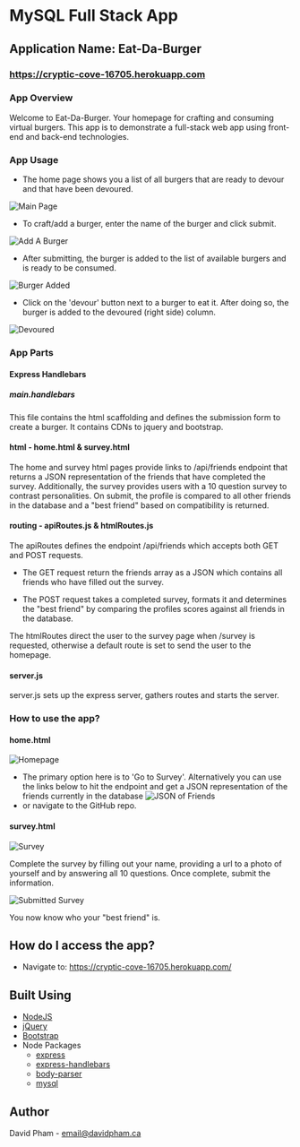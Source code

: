# MySQL Full Stack App

## Application Name: **Eat-Da-Burger**

### https://cryptic-cove-16705.herokuapp.com

### App Overview

Welcome to Eat-Da-Burger. Your homepage for crafting and consuming virtual burgers. This app is to demonstrate a full-stack web app using front-end and back-end technologies.

### App Usage

- The home page shows you a list of all burgers that are ready to devour and that have been devoured.

![Main Page](https://takeawalk.github.io/eat-da-burger/public/img/main.PNG)

- To craft/add a burger, enter the name of the burger and click submit.

![Add A Burger](https://takeawalk.github.io/eat-da-burger/public/img/add.PNG)

- After submitting, the burger is added to the list of available burgers and is ready to be consumed.

![Burger Added](https://takeawalk.github.io/eat-da-burger/public/img/added.PNG)

- Click on the 'devour' button next to a burger to eat it. After doing so, the burger is added to the devoured (right side) column.

![Devoured](https://takeawalk.github.io/eat-da-burger/public/img/devour.PNG)

### **App Parts**

#### Express Handlebars

##### main.handlebars

This file contains the html scaffolding and defines the submission form to create a burger. It contains CDNs to jquery and bootstrap.

#### html - home.html & survey.html

The home and survey html pages provide links to /api/friends endpoint that returns a JSON representation of the friends that have completed the survey. Additionally, the survey provides users with a 10 question survey to contrast personalities. On submit, the profile is compared to all other friends in the database and a "best friend" based on compatibility is returned.

#### routing - apiRoutes.js & htmlRoutes.js

The apiRoutes defines the endpoint /api/friends which accepts both GET and POST requests.

- The GET request return the friends array as a JSON which contains all friends who have filled out the survey.

- The POST request takes a completed survey, formats it and determines the "best friend" by comparing the profiles scores against all friends in the database.

The htmlRoutes direct the user to the survey page when /survey is requested, otherwise a default route is set to send the user to the homepage.

#### server.js

server.js sets up the express server, gathers routes and starts the server.

### How to use the app?

#### home.html

![Homepage](https://takeawalk.github.io/eat-da-burger/public/img/main.PNG)

- The primary option here is to 'Go to Survey'. Alternatively you can use the links below to hit the endpoint and get a JSON representation of the friends currently in the database ![JSON of Friends](https://takeawalk.github.io/FriendFinder/screenshots/get-endpoint.PNG)
- or navigate to the GitHub repo.

#### survey.html

![Survey](https://takeawalk.github.io/FriendFinder/screenshots/survey.PNG)

Complete the survey by filling out your name, providing a url to a photo of yourself and by answering all 10 questions. Once complete, submit the information.

![Submitted Survey](https://takeawalk.github.io/FriendFinder/screenshots/onsubmit.PNG)

You now know who your "best friend" is.

## How do I access the app?

- Navigate to: https://cryptic-cove-16705.herokuapp.com/

## Built Using

- [NodeJS](https://nodejs.org/en/)
- [jQuery](https://jquery.com/)
- [Bootstrap](https://getbootstrap.com/)
- Node Packages
  - [express](https://www.npmjs.com/package/express)
  - [express-handlebars](https://www.npmjs.com/package/express-handlebars)
  - [body-parser](https://www.npmjs.com/package/body-parser)
  - [mysql](https://www.npmjs.com/package/mysql)

## Author

David Pham - email@davidpham.ca
